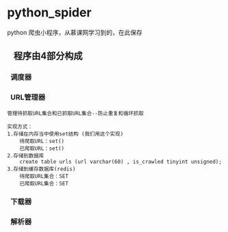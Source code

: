 # python_spider
python 爬虫小程序，从慕课网学习到的，在此保存


##    程序由4部分构成
###   调度器
###   URL管理器

	管理待抓取URL集合和已抓取URL集合--防止重复和循环抓取

	实现方式：
	1.存储在内存当中使用set结构 (我们用这个实现)
		待爬取URL：set()
		已爬取URL：set()
	2.存储到数据库
		create table urls (url varchar(60) , is_crawled tinyint unsigned);
	3.存储到缓存数据库(redis)
		待爬取URL集合：SET
		已爬取URL集合：SET


###   下载器
###   解析器
